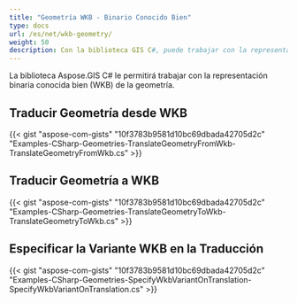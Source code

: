 ```yaml
---
title: "Geometría WKB - Binario Conocido Bien"
type: docs
url: /es/net/wkb-geometry/
weight: 50
description: Con la biblioteca GIS C#, puede trabajar con la representación binaria conocida bien (WKB) de la geometría y traducirla a o desde WKB.
---
```


La biblioteca Aspose.GIS C# le permitirá trabajar con la representación binaria conocida bien (WKB) de la geometría.

## **Traducir Geometría desde WKB**
{{< gist "aspose-com-gists" "10f3783b9581d10bc69dbada42705d2c" "Examples-CSharp-Geometries-TranslateGeometryFromWkb-TranslateGeometryFromWkb.cs" >}}
## **Traducir Geometría a WKB**
{{< gist "aspose-com-gists" "10f3783b9581d10bc69dbada42705d2c" "Examples-CSharp-Geometries-TranslateGeometryToWkb-TranslateGeometryToWkb.cs" >}}
## **Especificar la Variante WKB en la Traducción**
{{< gist "aspose-com-gists" "10f3783b9581d10bc69dbada42705d2c" "Examples-CSharp-Geometries-SpecifyWkbVariantOnTranslation-SpecifyWkbVariantOnTranslation.cs" >}}
